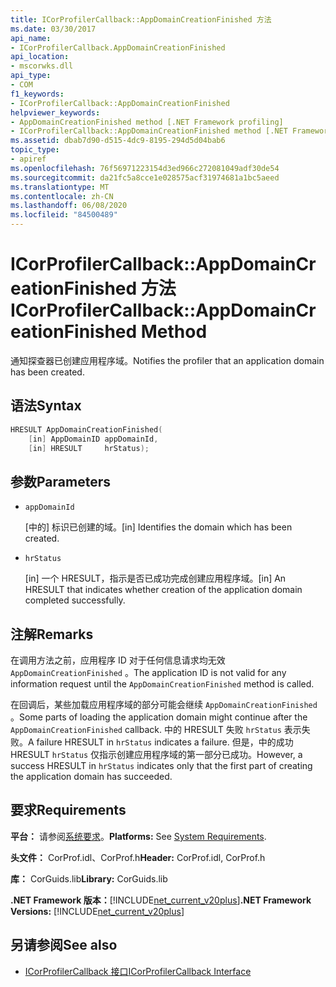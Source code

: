 ```yaml
---
title: ICorProfilerCallback::AppDomainCreationFinished 方法
ms.date: 03/30/2017
api_name:
- ICorProfilerCallback.AppDomainCreationFinished
api_location:
- mscorwks.dll
api_type:
- COM
f1_keywords:
- ICorProfilerCallback::AppDomainCreationFinished
helpviewer_keywords:
- AppDomainCreationFinished method [.NET Framework profiling]
- ICorProfilerCallback::AppDomainCreationFinished method [.NET Framework profiling]
ms.assetid: dbab7d90-d515-4dc9-8195-294d5d04bab6
topic_type:
- apiref
ms.openlocfilehash: 76f56971223154d3ed966c272081049adf30de54
ms.sourcegitcommit: da21fc5a8cce1e028575acf31974681a1bc5aeed
ms.translationtype: MT
ms.contentlocale: zh-CN
ms.lasthandoff: 06/08/2020
ms.locfileid: "84500489"
---
```

# <a name="icorprofilercallbackappdomaincreationfinished-method"></a><span data-ttu-id="65552-102">ICorProfilerCallback::AppDomainCreationFinished 方法</span><span class="sxs-lookup"><span data-stu-id="65552-102">ICorProfilerCallback::AppDomainCreationFinished Method</span></span>
<span data-ttu-id="65552-103">通知探查器已创建应用程序域。</span><span class="sxs-lookup"><span data-stu-id="65552-103">Notifies the profiler that an application domain has been created.</span></span>  
  
## <a name="syntax"></a><span data-ttu-id="65552-104">语法</span><span class="sxs-lookup"><span data-stu-id="65552-104">Syntax</span></span>  
  
```cpp  
HRESULT AppDomainCreationFinished(  
    [in] AppDomainID appDomainId,  
    [in] HRESULT     hrStatus);
```  
  
## <a name="parameters"></a><span data-ttu-id="65552-105">参数</span><span class="sxs-lookup"><span data-stu-id="65552-105">Parameters</span></span>

- `appDomainId`

  <span data-ttu-id="65552-106">\[中的] 标识已创建的域。</span><span class="sxs-lookup"><span data-stu-id="65552-106">\[in] Identifies the domain which has been created.</span></span>

- `hrStatus`

  <span data-ttu-id="65552-107">\[in] 一个 HRESULT，指示是否已成功完成创建应用程序域。</span><span class="sxs-lookup"><span data-stu-id="65552-107">\[in] An HRESULT that indicates whether creation of the application domain completed successfully.</span></span>

## <a name="remarks"></a><span data-ttu-id="65552-108">注解</span><span class="sxs-lookup"><span data-stu-id="65552-108">Remarks</span></span>  
 <span data-ttu-id="65552-109">在调用方法之前，应用程序 ID 对于任何信息请求均无效 `AppDomainCreationFinished` 。</span><span class="sxs-lookup"><span data-stu-id="65552-109">The application ID is not valid for any information request until the `AppDomainCreationFinished` method is called.</span></span>  
  
 <span data-ttu-id="65552-110">在回调后，某些加载应用程序域的部分可能会继续 `AppDomainCreationFinished` 。</span><span class="sxs-lookup"><span data-stu-id="65552-110">Some parts of loading the application domain might continue after the `AppDomainCreationFinished` callback.</span></span> <span data-ttu-id="65552-111">中的 HRESULT 失败 `hrStatus` 表示失败。</span><span class="sxs-lookup"><span data-stu-id="65552-111">A failure HRESULT in `hrStatus` indicates a failure.</span></span> <span data-ttu-id="65552-112">但是，中的成功 HRESULT `hrStatus` 仅指示创建应用程序域的第一部分已成功。</span><span class="sxs-lookup"><span data-stu-id="65552-112">However, a success HRESULT in `hrStatus` indicates only that the first part of creating the application domain has succeeded.</span></span>  
  
## <a name="requirements"></a><span data-ttu-id="65552-113">要求</span><span class="sxs-lookup"><span data-stu-id="65552-113">Requirements</span></span>  
 <span data-ttu-id="65552-114">**平台：** 请参阅[系统要求](../../get-started/system-requirements.md)。</span><span class="sxs-lookup"><span data-stu-id="65552-114">**Platforms:** See [System Requirements](../../get-started/system-requirements.md).</span></span>  
  
 <span data-ttu-id="65552-115">**头文件：** CorProf.idl、CorProf.h</span><span class="sxs-lookup"><span data-stu-id="65552-115">**Header:** CorProf.idl, CorProf.h</span></span>  
  
 <span data-ttu-id="65552-116">**库：** CorGuids.lib</span><span class="sxs-lookup"><span data-stu-id="65552-116">**Library:** CorGuids.lib</span></span>  
  
 <span data-ttu-id="65552-117">**.NET Framework 版本：**[!INCLUDE[net_current_v20plus](../../../../includes/net-current-v20plus-md.md)]</span><span class="sxs-lookup"><span data-stu-id="65552-117">**.NET Framework Versions:** [!INCLUDE[net_current_v20plus](../../../../includes/net-current-v20plus-md.md)]</span></span>  
  
## <a name="see-also"></a><span data-ttu-id="65552-118">另请参阅</span><span class="sxs-lookup"><span data-stu-id="65552-118">See also</span></span>

- [<span data-ttu-id="65552-119">ICorProfilerCallback 接口</span><span class="sxs-lookup"><span data-stu-id="65552-119">ICorProfilerCallback Interface</span></span>](icorprofilercallback-interface.md)
